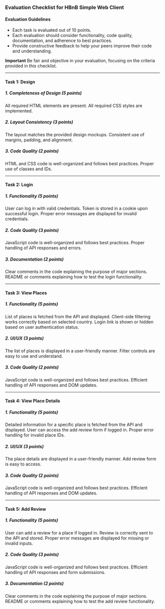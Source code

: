 ### Evaluation Checklist for HBnB Simple Web Client

#### Evaluation Guidelines

- Each task is evaluated out of 10 points.
- Each evaluation should consider functionality, code quality, documentation, and adherence to best practices.
- Provide constructive feedback to help your peers improve their code and understanding.


**Important**
Be fair and objective in your evaluation, focusing on the criteria provided in this checklist.

---

#### Task 1: Design
##### 1. Completeness of Design (5 points)

All required HTML elements are present.
All required CSS styles are implemented.

##### 2. Layout Consistency (3 points)
The layout matches the provided design mockups.
Consistent use of margins, padding, and alignment.

##### 3. Code Quality (2 points)

HTML and CSS code is well-organized and follows best practices.
Proper use of classes and IDs.

---

#### Task 2: Login
##### 1. Functionality (5 points)

User can log in with valid credentials.
Token is stored in a cookie upon successful login.
Proper error messages are displayed for invalid credentials.

##### 2. Code Quality (3 points)
JavaScript code is well-organized and follows best practices.
Proper handling of API responses and errors.

##### 3. Documentation (2 points)

Clear comments in the code explaining the purpose of major sections.
README or comments explaining how to test the login functionality.

---

#### Task 3: View Places

##### 1. Functionality (5 points)

List of places is fetched from the API and displayed.
Client-side filtering works correctly based on selected country.
Login link is shown or hidden based on user authentication status.

##### 2. UI/UX (3 points)
The list of places is displayed in a user-friendly manner.
Filter controls are easy to use and understand.

##### 3. Code Quality (2 points)
JavaScript code is well-organized and follows best practices.
Efficient handling of API responses and DOM updates.

---

#### Task 4: View Place Details

##### 1. Functionality (5 points)
Detailed information for a specific place is fetched from the API and displayed.
User can access the add review form if logged in.
Proper error handling for invalid place IDs.

##### 2. UI/UX (3 points)
The place details are displayed in a user-friendly manner.
Add review form is easy to access.

##### 3. Code Quality (2 points)
JavaScript code is well-organized and follows best practices.
Efficient handling of API responses and DOM updates.

---

#### Task 5: Add Review

##### 1. Functionality (5 points)
User can add a review for a place if logged in.
Review is correctly sent to the API and stored.
Proper error messages are displayed for missing or invalid inputs.


##### 2. Code Quality (3 points)
JavaScript code is well-organized and follows best practices.
Efficient handling of API responses and form submissions.

##### 3. Documentation (2 points)

Clear comments in the code explaining the purpose of major sections.
README or comments explaining how to test the add review functionality.
